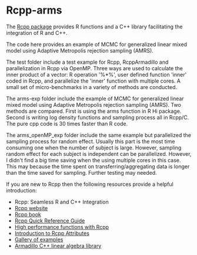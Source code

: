 # Rcpp-arms

The <a href="https://cran.r-project.org/web/packages/Rcpp/index.html" target="_blank">Rcpp package</a> provides R functions and a C++ library facilitating the integration of R and C++.

The code here provides an example of MCMC for generalized linear mixed model using Adaptive Metropolis rejection sampling (AMRS). 

The test folder include a test example for Rcpp, RcppArmadillo and parallelization in Rcpp via OpenMP. Three ways are used to calculate the inner product of a vector: R operation '%*%', user defined function 'inner' coded in Rcpp, and parallelize the 'inner' function with multiple cores. A small set of micro-benchmarks in a variety of methods are conducted.

The arms-exp folder include the example of MCMC for generalized linear mixed model using Adaptive Metropolis rejection sampling (AMRS). Two methods are compared. First  is using the arms function in R Hi package. Second is writing log density functions and sampling process all in Rcpp/C. The pure cpp code is 30 times faster than R code. 

The arms_openMP_exp folder include the same example but parallelized the sampling process for random effect. Usually this part is the most time consuming one when the number of subject is large. However, sampling random effect for each subject is independent can be parallelized. However, I didn't find a big time saving when the using multiple cores in this case. This may because the time spent on transferring/aggregating data is longer than the time saved for sampling. Further testing may needed.

If you are new to Rcpp then the following resources provide a helpful introduction:

- Rcpp: Seamless R and C++ Integration
- [Rcpp website](http://www.rcpp.org/)
- [Rcpp book](http://www.rcpp.org/book/)
- [Rcpp Quick Reference Guide](http://cran.rstudio.com/web/packages/Rcpp/vignettes/Rcpp-quickref.pdf)
- [High performance functions with Rcpp](http://adv-r.had.co.nz/Rcpp.html)
- [Introduction to Rcpp Attributes](http://cran.rstudio.com/web/packages/Rcpp/vignettes/Rcpp-attributes.pdf)
- [Gallery of examples](http://gallery.rcpp.org/)
- [Armadillo C++ linear algebra library](http://arma.sourceforge.net/docs.html)